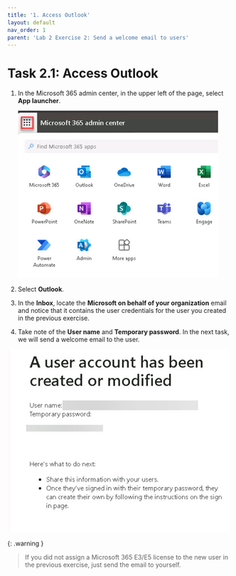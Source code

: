 ```yaml
---
title: '1. Access Outlook'
layout: default
nav_order: 1
parent: 'Lab 2 Exercise 2: Send a welcome email to users'
---
```


# Task 2.1: Access Outlook

1. In the Microsoft 365 admin center, in the upper left of the page, select **App launcher**. 

 

    ![a5.jpg](../media/lab2/a5.jpg) 

 

1. Select **Outlook**. 

 

1. In the **Inbox**, locate the **Microsoft on behalf of your organization** email and notice that it contains the user credentials for the user you created in the previous exercise. 

 

1. Take note of the **User name** and **Temporary password**. In the next task, we will send a welcome email to the user. 

 

  ![a6.jpg](../media/lab2/a6.jpg) 

 
   {: .warning }
   > If you did not assign a Microsoft 365 E3/E5 license to the new user in the previous exercise, just send the email to yourself. 
     
